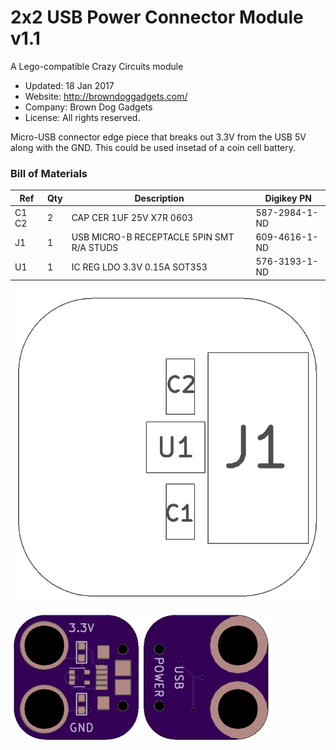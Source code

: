 <!--- start title --->
# 2x2 USB Power Connector Module v1.1
A Lego-compatible Crazy Circuits module

- Updated: 18 Jan 2017
- Website: http://browndoggadgets.com/
- Company: Brown Dog Gadgets
- License: All rights reserved.
<!--- end title --->

Micro-USB connector edge piece that breaks out 3.3V from the USB 5V along with the GND. This could be used insetad of a coin cell battery. 

### Bill of Materials

<!--- bom start --->
|Ref|Qty|Description|Digikey PN|
|---|---|-----------|------|
|C1 C2|2|CAP CER 1UF 25V X7R 0603|587-2984-1-ND|
|J1|1|USB MICRO-B RECEPTACLE 5PIN SMT R/A STUDS|609-4616-1-ND|
|U1|1|IC REG LDO 3.3V 0.15A SOT353|576-3193-1-ND|


<!--- bom end --->

![Assembly Diagram](assembly.png)

![Gerber Preview](preview.png)


